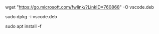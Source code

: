 wget "https://go.microsoft.com/fwlink/?LinkID=760868" -O vscode.deb

sudo dpkg -i vscode.deb

sudo apt install -f
